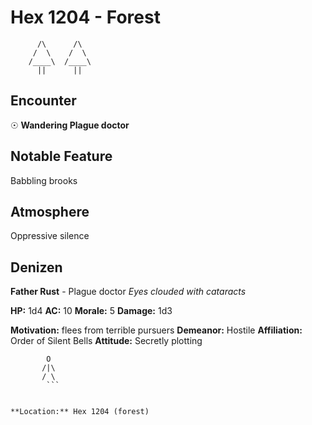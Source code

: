 # Hex 1204 - Forest
```
      /\      /\
     /  \    /  \
    /____\  /____\
      ||      ||
```

## Encounter

☉ **Wandering Plague doctor**

## Notable Feature

Babbling brooks

## Atmosphere

Oppressive silence

## Denizen

**Father Rust** - Plague doctor
*Eyes clouded with cataracts*

**HP:** 1d4 **AC:** 10 **Morale:** 5
**Damage:** 1d3

**Motivation:** flees from terrible pursuers
**Demeanor:** Hostile
**Affiliation:** Order of Silent Bells
**Attitude:** Secretly plotting

```
        O
       /|\
       / \
        ```


**Location:** Hex 1204 (forest)
